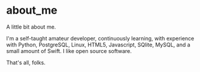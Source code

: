 # about_me
A little bit about me.

I'm a self-taught amateur developer, continuously learning, with experience with Python, PostgreSQL, Linux, HTML5, Javascript, SQlite, MySQL, and a small amount of Swift. I like open source software.

That's all, folks.
